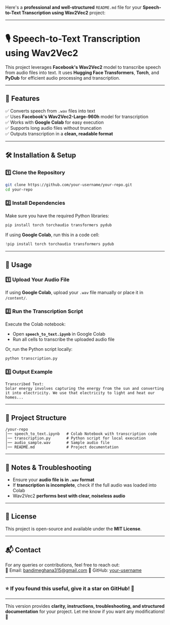 Here's a **professional and well-structured** `README.md` file for your **Speech-to-Text Transcription using Wav2Vec2** project:  

---

# **🎙 Speech-to-Text Transcription using Wav2Vec2**  

This project leverages **Facebook's Wav2Vec2** model to transcribe speech from audio files into text. It uses **Hugging Face Transformers**, **Torch**, and **PyDub** for efficient audio processing and transcription.  

---

## **🚀 Features**  
✅ Converts speech from `.wav` files into text  
✅ Uses **Facebook's Wav2Vec2-Large-960h** model for transcription  
✅ Works with **Google Colab** for easy execution  
✅ Supports long audio files without truncation  
✅ Outputs transcription in a **clean, readable format**  

---

## **🛠 Installation & Setup**  

### **1️⃣ Clone the Repository**
```bash
git clone https://github.com/your-username/your-repo.git
cd your-repo
```

### **2️⃣ Install Dependencies**  
Make sure you have the required Python libraries:  
```bash
pip install torch torchaudio transformers pydub
```

If using **Google Colab**, run this in a code cell:  
```python
!pip install torch torchaudio transformers pydub
```

---

## **🎯 Usage**  

### **1️⃣ Upload Your Audio File**  
If using **Google Colab**, upload your `.wav` file manually or place it in `/content/`.  

### **2️⃣ Run the Transcription Script**  
Execute the Colab notebook:  
- Open **`speech_to_text.ipynb`** in Google Colab  
- Run all cells to transcribe the uploaded audio file  

Or, run the Python script locally:  
```python
python transcription.py
```

### **3️⃣ Output Example**
```
Transcribed Text:
Solar energy involves capturing the energy from the sun and converting it into electricity. We use that electricity to light and heat our homes...
```

---

## **📂 Project Structure**  
```
/your-repo
│── speech_to_text.ipynb   # Colab Notebook with transcription code
│── transcription.py       # Python script for local execution
│── audio_sample.wav       # Sample audio file
│── README.md              # Project documentation
```

---

## **📌 Notes & Troubleshooting**  
- Ensure your **audio file is in `.wav` format**  
- If **transcription is incomplete**, check if the full audio was loaded into Colab  
- Wav2Vec2 **performs best with clear, noiseless audio**  

---

## **📜 License**  
This project is open-source and available under the **MIT License**.  

---

## **📬 Contact**  
For any queries or contributions, feel free to reach out:  
📧 Email: bandimeghana315@gmail.com 
🐙 GitHub: [your-username](https://github.com/meghana315) 

---

### **⭐ If you found this useful, give it a star on GitHub!** 🌟  

---

This version provides **clarity, instructions, troubleshooting, and structured documentation** for your project. Let me know if you want any modifications! 🚀
